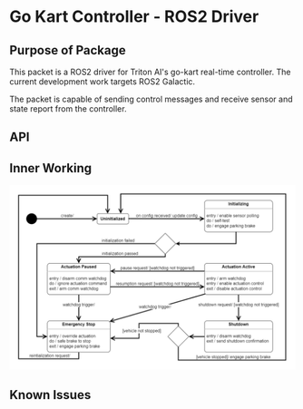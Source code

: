 # Go Kart Controller - ROS2 Driver

## Purpose of Package

This packet is a ROS2 driver for Triton AI's go-kart real-time controller. The current development work targets ROS2 Galactic.

The packet is capable of sending control messages and receive sensor and state report from the controller.

## API

## Inner Working

![GKC State Machine](gkc_state_machine.png)

## Known Issues
